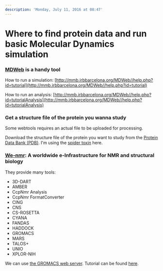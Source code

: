 ```yaml
---
description: 'Monday, July 11, 2016 at 08:47'
---
```


# Where to find protein data and run basic Molecular Dynamics simulation

### [MDWeb](http://mmb.irbbarcelona.org/MDWeb/) is a handy tool

How to run a simulation: [http://mmb.irbbarcelona.org/MDWeb//help.php?id=tutorial](http://mmb.irbbarcelona.org/MDWeb//help.php?id=tutorial)

How to run an analysis: [http://mmb.irbbarcelona.org/MDWeb//help.php?id=tutorialAnalysis](http://mmb.irbbarcelona.org/MDWeb//help.php?id=tutorialAnalysis)

### Get a structure file of the protein you wanna study

Some webtools requires an actual file to be uploaded for processing.

Download the structure file of the protein you want to study from the [Protein Data Bank \(PDB\)](http://www.rcsb.org/pdb/home/home.do). I'm using the [spider toxin](http://www.rcsb.org/pdb/explore.do?structureId=1OMB) here.

### [We-nmr](http://www.wenmr.eu/wenmr/): A worldwide e-Infrastructure for NMR and structural biology

They provide many tools:

* 3D-DART
* AMBER 
* CcpNmr Analysis
* CcpNmr FormatConverter
* CING
* CNS
* CS-ROSETTA 
* CYANA
* FANDAS
* HADDOCK
* GROMACS
* MARS
* TALOS+
* UNIO
* XPLOR-NIH

We can use [the GROMACS web server](http://haddock.science.uu.nl/enmr/services/GROMACS/main.php). Tutorial can be found [here](https://www.wenmr.eu/wenmr/md-simulations-using-gromacs-web-server).

